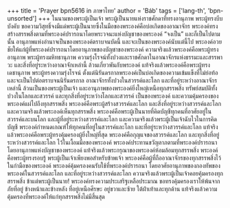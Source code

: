 +++
title = 'Prayer bpn5616 in ภาษาไทย'
author = 'Báb'
tags = ['lang-th', 'bpn-unsorted']
+++
ในนามของพระผู้เป็นเจ้า พระผู้เป็นนายแห่งราชศักดาที่ทรงอานุภาพ พระผู้ทรงบีบบังคับ
	ขอความวิสุทธิ์จงมีแด่พระผู้เป็นนายซึ่งในมือของพระองค์คือบ่อเกิดของอาณาจักร พระองค์ทรงสร้างสรรพสิ่งตามที่พระองค์ปรารถนาโดยพระวจนะแห่งบัญชาของพระองค์ “จงเป็น” และก็เป็นไปตามนั้น อานุภาพแห่งอำนาจเป็นของพระองค์ตราบจนบัดนี้ และจะเป็นของพระองค์นับแต่นี้ไป พระองค์อวยชัยให้แก่ผู้ที่พระองค์ปรารถนาโดยอานุภาพของบัญชาของพระองค์ ความจริงแล้วพระองค์คือพระผู้ทรงอานุภาพ พระผู้ทรงมหิทธานุภาพ ความรุ่งโรจน์ทั้งปวงและราชศักดาในอาณาจักรแห่งธรรมะและสรรพาวะ และสิ่งที่อยู่ระหว่างอาณาจักเหล่านี้ ล้วนเกี่ยวพันกับพระองค์ แท้จริงแล้วพระองค์คือพระผู้ทรงเดชานุภาพ พระผู้ทรงความรุ่งโรจน์ ตั้งแต่นิรันดรกาลพระองค์เป็นบ่อเกิดของความเข้มแข็งที่ไม่ย่อท้อ และจะเป็นไปต่อตราบจนนิรันดรกาล อาณาจักรทั้งปวงในสวรรค์และโลก และที่อยู่ระหว่างอาณาจักรเหล่านี้ ล้วนเป็นของพระผู้เป็นเจ้า และอานุภาพของพระองค์ยิ่งใหญ่เหนือทุกสรรพสิ่ง ทรัพย์สมบัติทั้งปวงในโลกและสวรรค์ และทุกสิ่งที่อยู่ระหว่างโลกและสวรรค์ เป็นของพระองค์ และความคุ้มครองของพระองค์แผ่ไปถึงทุกสรรพสิ่ง พระองค์คือพระผู้สร้างสวรรค์และโลก และสิ่งที่อยู่ระหว่างสวรรค์และโลก และความจริงแล้วพระองค์เห็นทุกสรรพสิ่ง พระองค์คือพระผู้เป็นนายที่คิดบัญชีทุกคนที่อาศัยอยู่ในสวรรค์และบนโลก และผู้ที่อยู่ระหว่างสวรรค์และโลก และความจริงแล้วพระผู้เป็นเจ้าฉับไวในการคิดบัญชี พระองค์กำหนดเกณฑ์ให้ทุกคนที่อยู่ในสวรรค์และโลก และที่อยู่ระหว่างสวรรค์และโลก แท้จริงแล้วพระองค์คือพระผู้ทรงคุ้มครองผู้ยิ่งใหญ่ที่สุด พระองค์คือกุญแจของสวรรค์และโลก และทุกสิ่งที่อยู่ระหว่างสวรรค์และโลก ไว้ในเงื้อมมือของพระองค์ พระองค์ประทานขวัญลาภตามที่พระองค์ปรารถนาโดยอานุภาพแห่งบัญชาของพระองค์ แท้จริงแล้วพระกรุณาของพระองค์ห้อมล้อมทุกสรรพสิ่ง พระองค์คือพระผู้ทรงรอบรู้
	พระผู้เป็นเจ้าเพียงพอสำหรับข้าพเจ้า พระองค์คือผู้ที่ถืออาณาจักรของทุกสรรพสิ่งไว้ในกำมือของพระองค์ พระองค์คุ้มครองคนรับใช้ที่พระองค์ปรารถนา โดยอาศัยอานุภาพของกองทัพของพระองค์ในสวรรค์และโลก และที่อยู่ระหว่างสวรรค์และโลก ความจริงแล้วพระผู้เป็นเจ้าคอยคุ้มครองทุกสรรพสิ่ง
	ข้าแต่พระผู้เป็นนาย! พระองค์ทรงความประเสริฐเหลือประมาณ ขอทรงคุ้มครองเราให้พ้นจากภัยที่อยู่ ข้างหน้าและข้างหลัง ที่อยู่เหนือศีรษะ อยู่ขวาและซ้าย ใต้ฝ่าเท้าและทุกด้าน แท้จริงแล้วความคุ้มครองที่พระองค์ให้แก่ทุกสรรพสิ่งไม่มีสิ้นสุด
